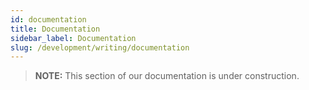 ```yaml
---
id: documentation
title: Documentation
sidebar_label: Documentation
slug: /development/writing/documentation
---
```


> **NOTE:**
> This section of our documentation is under construction.
